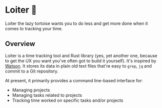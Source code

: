 # Loiter 🐢

Loiter the lazy tortoise wants you to do less and get more done when it comes to
tracking your time.

## Overview

Loiter is a time tracking tool and Rust library (yes, yet another one, because
to get the UX you want you've often got to build it yourself). It's inspired by
[Watson]. It stores its data in plain old text files that're easy to `grep`,
`jq` and commit to a Git repository.

At present, it primarily provides a command line-based interface for:

- Managing projects
- Managing tasks related to projects
- Tracking time worked on specific tasks and/or projects

[Watson]: https://github.com/TailorDev/Watson

